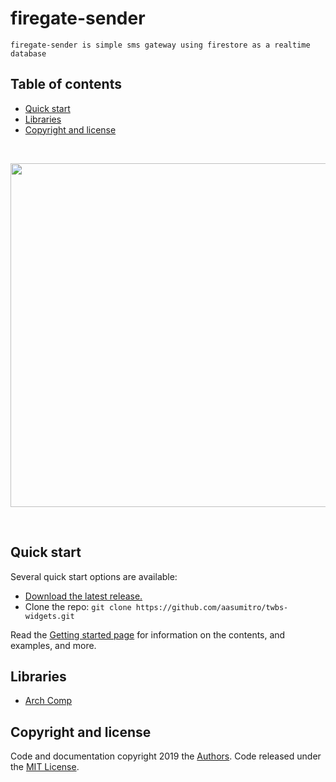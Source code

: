 # firegate-sender
    firegate-sender is simple sms gateway using firestore as a realtime database

## Table of contents

- [Quick start](#quick-start)
- [Libraries](#libraries)
- [Copyright and license](#copyright-and-license)

</br>
<p align="center">
   <img src="https://github.com/aasumitro/firegate-sms-sender/blob/master/assets/firegate.png" width="550">
</p>
</br>


## Quick start

Several quick start options are available:

- [Download the latest release.](https://github.com/)
- Clone the repo: `git clone https://github.com/aasumitro/twbs-widgets.git`

Read the [Getting started page](https://aasumitro.id/) for information on the contents, and examples, and more.


## Libraries
 - [Arch Comp](https://developer.android.com/jetpack/#architecture-components)


## Copyright and license

Code and documentation copyright 2019 the [Authors](https://github.com/aasumitro).
Code released under the [MIT License](https://github.com/).
